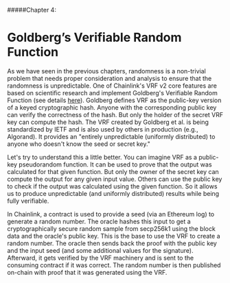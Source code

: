 #####Chapter 4:

# Goldberg’s Verifiable Random Function

As we have seen in the previous chapters, randomness is a non-trivial problem that needs proper consideration and analysis to ensure that the randomness is unpredictable. One of Chainlink's VRF v2 core features are based on scientific research and implement Goldberg's Verifiable Random Function (see details [here](https://eprint.iacr.org/2017/099.pdf)). Goldberg defines VRF as the public-key version of a keyed cryptographic hash. Anyone with the corresponding public key can verify the correctness of the hash. But only the holder of the secret VRF key can compute the hash. The VRF created by Goldberg et al. is being standardized by IETF and is also used by others in production (e.g., Algorand). It provides an "entirely unpredictable (uniformly distributed) to anyone who doesn't know the seed or secret key."

Let's try to understand this a little better. You can imagine VRF as a public-key pseudorandom function. It can be used to prove that the output was calculated for that given function. But only the owner of the secret key can compute the output for any given input value. Others can use the public key to check if the output was calculated using the given function. So it allows us to produce unpredictable (and uniformly distributed) results while being fully verifiable.

In Chainlink, a contract is used to provide a seed (via an Ethereum log) to generate a random number. The oracle hashes this input to get a cryptographically secure random sample from secp256k1 using the block data and the oracle's public key. This is the base to use the VRF to create a random number. The oracle then sends back the proof with the public key and the input seed (and some additional values for the signature). Afterward, it gets verified by the VRF machinery and is sent to the consuming contract if it was correct. The random number is then published on-chain with proof that it was generated using the VRF.
